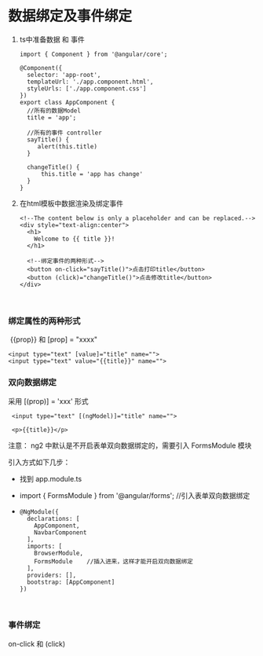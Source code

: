 # 数据绑定及事件绑定

1. ts中准备数据 和 事件

   ```
   import { Component } from '@angular/core';

   @Component({
     selector: 'app-root',
     templateUrl: './app.component.html',
     styleUrls: ['./app.component.css']
   })
   export class AppComponent {
     //所有的数据Model
     title = 'app';
     
     //所有的事件 controller
     sayTitle() {
     	alert(this.title)
     }

     changeTitle() {
     	 this.title = 'app has change'
     }
   }
   ```

2. 在html模板中数据渲染及绑定事件

   ```
   <!--The content below is only a placeholder and can be replaced.-->
   <div style="text-align:center">
     <h1>
       Welcome to {{ title }}!
     </h1>

     <!--绑定事件的两种形式-->
     <button on-click="sayTitle()">点击打印title</button>
     <button (click)="changeTitle()">点击修改title</button>
   </div>
   ```

   ​


### 绑定属性的两种形式

​      {{prop}}  和  [prop] = "xxxx"

```
<input type="text" [value]="title" name="">
<input type="text" value="{{title}}" name="">
```



### 双向数据绑定

采用   [(prop)] = 'xxx'  形式

```
 <input type="text" [(ngModel)]="title" name="">
 
 <p>{{title}}</p>
```



注意： ng2 中默认是不开启表单双向数据绑定的，需要引入 FormsModule 模块

引入方式如下几步：

- 找到 app.module.ts

- import { FormsModule } from '@angular/forms';   //引入表单双向数据绑定

- ```
  @NgModule({
    declarations: [
      AppComponent,
      NavbarComponent
    ],
    imports: [
      BrowserModule,
      FormsModule    //插入进来，这样才能开启双向数据绑定
    ],
    providers: [],
    bootstrap: [AppComponent]
  })
  ```

  ​

### 事件绑定

on-click  和  (click)